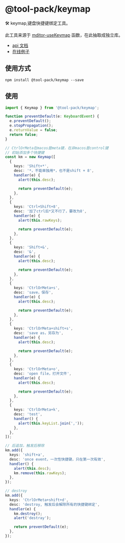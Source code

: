 # @tool-pack/keymap

🛠 keymap,键盘快捷键绑定工具。

此工具来源于 [mditor-useKeymap](https://github.com/mditor-dev/mditor/blob/af73e66/src/utils/useKeymap.ts) 函数，在此抽取成独立库。

- [api 文档](https://js-tool-pack.github.io/keymap/)
- [在线例子](https://stackblitz.com/edit/typescript-njbsqn?file=package.json,index.ts)

## 使用方式

```shell
npm install @tool-pack/keymap --save
```

## 使用

```typescript
import { Keymap } from '@tool-pack/keymap';

function preventDefault(e: KeyboardEvent) {
  e.preventDefault();
  e.stopPropagation();
  e.returnValue = false;
  return false;
}

// CtrlOrMeta在macos是meta键，在非macos是control键
// 初始添加多个快捷键
const km = new Keymap([
  {
    keys: 'Shift+*',
    desc: '*，不能单独用*，也不是shift + 8',
    handler(e) {
      alert(this.desc);

      return preventDefault(e);
    },
  },
  {
    keys: 'Ctrl+Shift+8',
    desc: '加了ctrl后*又不行了，要改为8',
    handler(e) {
      alert(this.rawKeys);

      return preventDefault(e);
    },
  },
  {
    keys: 'Shift+&',
    desc: '&',
    handler(e) {
      alert(this.desc);

      return preventDefault(e);
    },
  },
  {
    keys: 'CtrlOrMeta+s',
    desc: 'save，保存',
    handler(e) {
      alert(this.desc);

      return preventDefault(e);
    },
  },
  {
    keys: 'CtrlOrMeta+shift+s',
    desc: 'save as，另存为',
    handler(e) {
      alert(this.desc);

      return preventDefault(e);
    },
  },
  {
    keys: 'CtrlOrMeta+o',
    desc: 'open file，打开文件',
    handler(e) {
      alert(this.desc);

      return preventDefault(e);
    },
  },
  {
    keys: 'CtrlOrMeta+k',
    desc: 'test',
    handler() {
      alert(this.keyList.join(','));
    },
  },
]);

// 后追加，触发后移除
km.add({
  keys: 'shift+a',
  desc: 'once event，一次性快捷键，只在第一次有效',
  handler() {
    alert(this.desc);
    km.remove(this.rawKeys);
  },
});

// destroy
km.add({
  keys: 'CtrlOrMeta+shift+d',
  desc: 'destroy, 触发后会解除所有的快捷键绑定',
  handler(e) {
    km.destroy();
    alert('destray');

    return preventDefault(e);
  },
});
```
